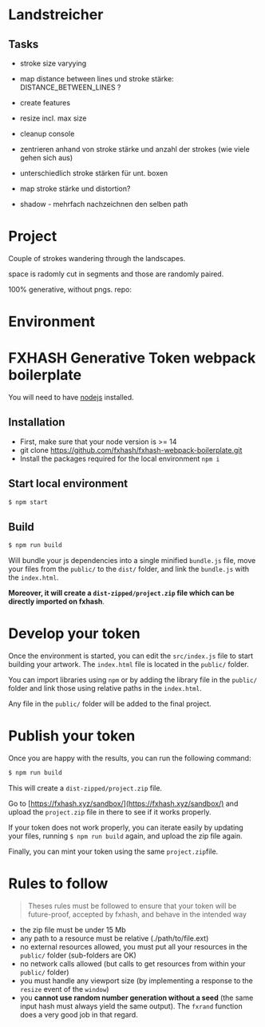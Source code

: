 # Landstreicher


## Tasks

* stroke size varyying
* map distance between lines und stroke stärke: DISTANCE_BETWEEN_LINES ?
* create features
* resize incl. max size
* cleanup console

* zentrieren anhand von stroke stärke und anzahl der strokes (wie viele gehen sich aus)
* unterschiedlich stroke stärken für unt. boxen
* map stroke stärke und distortion?
* shadow - mehrfach nachzeichnen den selben path

# Project

Couple of strokes wandering through the landscapes. 

space is radomly cut in segments and those are randomly paired.

100% generative, without pngs.
repo: 


# Environment


FXHASH Generative Token webpack boilerplate
================

You will need to have [nodejs](https://nodejs.org/) installed.

## Installation

* First, make sure that your node version is >= 14
* git clone https://github.com/fxhash/fxhash-webpack-boilerplate.git
* Install the packages required for the local environment ```npm i```

## Start local environment

```sh
$ npm start
```

## Build

```sh
$ npm run build
```

Will bundle your js dependencies into a single minified `bundle.js` file, move your files from the `public/` to the `dist/` folder, and link the `bundle.js` with the `index.html`.

**Moreover, it will create a `dist-zipped/project.zip` file which can be directly imported on fxhash**.

# Develop your token

Once the environment is started, you can edit the `src/index.js` file to start building your artwork. The `index.html` file is located in the `public/` folder.

You can import libraries using `npm` or by adding the library file in the `public/` folder and link those using relative paths in the `index.html`.

Any file in the `public/` folder will be added to the final project. 

# Publish your token

Once you are happy with the results, you can run the following command:

```sh
$ npm run build
```

This will create a `dist-zipped/project.zip` file.

Go to [https://fxhash.xyz/sandbox/](https://fxhash.xyz/sandbox/) and upload the `project.zip` file in there to see if it works properly.

If your token does not work properly, you can iterate easily by updating your files, running `$ npm run build` again, and upload the zip file again.

Finally, you can mint your token using the same `project.zip`file.


# Rules to follow

> Theses rules must be followed to ensure that your token will be future-proof, accepted by fxhash, and behave in the intended way

* the zip file must be under 15 Mb
* any path to a resource must be relative (./path/to/file.ext)
* no external resources allowed, you must put all your resources in the `public/` folder (sub-folders are OK)
* no network calls allowed (but calls to get resources from within your `public/` folder)
* you must handle any viewport size (by implementing a response to the `resize` event of the `window`)
* you **cannot use random number generation without a seed** (the same input hash must always yield the same output). The `fxrand` function does a very good job in that regard.

